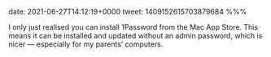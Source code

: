 date: 2021-06-27T14:12:19+0000
tweet: 1409152615703879684
%%%

I only just realised you can install 1Password from the Mac App Store. This means it can be installed and updated without an admin password, which is nicer — especially for my parents’ computers.
